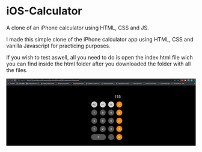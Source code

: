 # iOS-Calculator
A clone of an iPhone calculator using HTML, CSS and JS.

I made this simple clone of the iPhone calculator app using HTML, CSS and vanilla Javascript for practicing purposes.

If you wish to test aswell, all you need to do is open the index.html file wich you can find inside the html folder after you downloaded the folder with all the files.


![](1.png)
